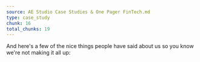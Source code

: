 ```yaml
---
source: AE Studio Case Studies & One Pager FinTech.md
type: case_study
chunk: 16
total_chunks: 19
---
```


And here's a few of the nice things people have said about us so you know we're not making it all up:
